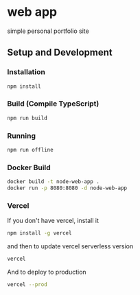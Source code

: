 # web app

simple personal portfolio site

## Setup and Development

### Installation

```sh
npm install
```

### Build (Compile TypeScript)

```sh
npm run build
```

### Running

```sh
npm run offline
```

### Docker Build

```sh
docker build -t node-web-app .
docker run -p 8080:8080 -d node-web-app
```

### Vercel

If you don't have vercel, install it

```sh
npm install -g vercel
```

and then to update vercel serverless version

```sh
vercel
```

And to deploy to production

```sh
vercel --prod
```
